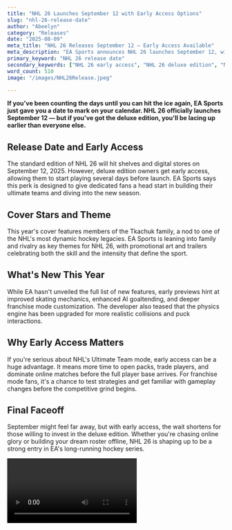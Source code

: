 ```yaml
---
title: "NHL 26 Launches September 12 with Early Access Options"
slug: "nhl-26-release-date"
author: "Abeelyn"
category: "Releases"
date: "2025-08-09"
meta_title: "NHL 26 Releases September 12 — Early Access Available"
meta_description: "EA Sports announces NHL 26 launches September 12, with deluxe edition owners gaining early access. See cover stars and what's new this year."
primary_keyword: "NHL 26 release date"
secondary_keywords: ["NHL 26 early access", "NHL 26 deluxe edition", "NHL 26 cover athlete", "EA Sports NHL 26 features"]
word_count: 510
image: "/images/NHL26Release.jpeg"

---
```


**If you've been counting the days until you can hit the ice again, EA Sports just gave you a date to mark on your calendar. NHL 26 officially launches September 12 — but if you've got the deluxe edition, you'll be lacing up earlier than everyone else.**

## Release Date and Early Access

The standard edition of NHL 26 will hit shelves and digital stores on September 12, 2025. However, deluxe edition owners get early access, allowing them to start playing several days before launch. EA Sports says this perk is designed to give dedicated fans a head start in building their ultimate teams and diving into the new season.

## Cover Stars and Theme

This year's cover features members of the Tkachuk family, a nod to one of the NHL's most dynamic hockey legacies. EA Sports is leaning into family and rivalry as key themes for NHL 26, with promotional art and trailers celebrating both the skill and the intensity that define the sport.

## What's New This Year

While EA hasn't unveiled the full list of new features, early previews hint at improved skating mechanics, enhanced AI goaltending, and deeper franchise mode customization. The developer also teased that the physics engine has been upgraded for more realistic collisions and puck interactions.

## Why Early Access Matters

If you're serious about NHL's Ultimate Team mode, early access can be a huge advantage. It means more time to open packs, trade players, and dominate online matches before the full player base arrives. For franchise mode fans, it's a chance to test strategies and get familiar with gameplay changes before the competitive grind begins.

## Final Faceoff

September might feel far away, but with early access, the wait shortens for those willing to invest in the deluxe edition. Whether you're chasing online glory or building your dream roster offline, NHL 26 is shaping up to be a strong entry in EA's long-running hockey series.

<video>https://www.youtube.com/embed/TI79ySF0N0g?si=f6u0fpGLIEioRPFD</video>